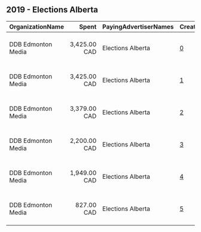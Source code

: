 ## 2019 - Elections Alberta 
|OrganizationName|Spent|PayingAdvertiserNames|CreativeUrls|Impressions|Genders|AgeBrackets|CountryCodes|BillingAddresses|CandidateBallotInformation|
|:---|---:|:---|:---|---:|:---|:---|:---|:---|:---|
|DDB Edmonton Media|3,425.00 CAD|Elections Alberta|[0](https://www.snap.com/political-ads/asset/109d9781e1397e22972b7b5c377461ad2def7d559f428d7a7dc544bf0a2365ce?mediaType=mp4)|1,408,771||18+|canada|"Suite 1900, 10025 - 102A Avenue,Edmonton,T5J 2Z2,CA"||
|DDB Edmonton Media|3,425.00 CAD|Elections Alberta|[1](https://www.snap.com/political-ads/asset/bd3c37ad9b7afba1feaef65f679b408630dd42ecaecfceb513cb9de897729a7b?mediaType=mp4)|1,205,192||18+|canada|"Suite 1900, 10025 - 102A Avenue,Edmonton,T5J 2Z2,CA"||
|DDB Edmonton Media|3,379.00 CAD|Elections Alberta|[2](https://www.snap.com/political-ads/asset/a7ce0a5a8cd746cdae038a1a466422fb4068e0a432cb9a4a627fe10dbc39840d?mediaType=mp4)|1,354,458||18+|canada|"Suite 1900, 10025 - 102A Avenue,Edmonton,T5J 2Z2,CA"||
|DDB Edmonton Media|2,200.00 CAD|Elections Alberta|[3](https://www.snap.com/political-ads/asset/9614b45878c7dfa10429f0fbb05dbca12dd00e6c92291e2fd0652f782eebb7a8?mediaType=mp4)|926,029||18+|canada|"Suite 1900, 10025 - 102A Avenue,Edmonton,T5J 2Z2,CA"||
|DDB Edmonton Media|1,949.00 CAD|Elections Alberta|[4](https://www.snap.com/political-ads/asset/dd615c709b10da123cba48f39ed4110832206ba6382f9b9163f876f9ca57951e?mediaType=mp4)|760,463||18+|canada|"Suite 1900, 10025 - 102A Avenue,Edmonton,T5J 2Z2,CA"||
|DDB Edmonton Media|827.00 CAD|Elections Alberta|[5](https://www.snap.com/political-ads/asset/9eb2ad19f7f9bf3f6f8c80707047021b4c7abeea15e0693fcacddae3b29bf690?mediaType=mp4)|244,998||18+|canada|"Suite 1900, 10025 - 102A Avenue,Edmonton,T5J 2Z2,CA"||
